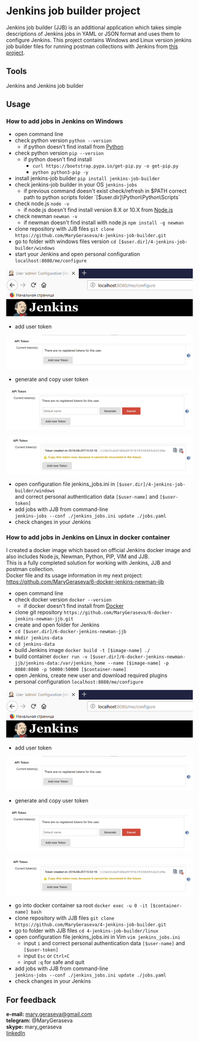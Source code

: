 # Jenkins job builder project

Jenkins job builder (JJB) is an additional application which takes simple descriptions of Jenkins jobs in YAML or JSON format and uses them to configure Jenkins.
This project contains Windows and Linux version jenkins job builder files for running postman collections with Jenkins from [this project](https://github.com/MaryGeraseva/5-postman-api-tests).

## Tools
Jenkins and Jenkins job builder

## Usage

### How to add jobs in Jenkins on Windows
* open command line
* check python version `python --version`
  * if python doesn't find install from [Python](https://www.python.org/downloads/)
* check python version `pip --version`
   * if python doesn't find install   
     * `curl https://bootstrap.pypa.io/get-pip.py -o get-pip.py`   
     * `python python3-pip -y`
* install jenkins-job builder `pip install jenkins-job-builder`
* check jenkins-job builder in your OS `jenkins-jobs`
  * if previous command doesn't exist check/refresh in $PATH correct path to python scripts folder `[$user.dir]\Python\Python<version>\Scripts`
* check node.js `node -v`
  * if node.js doesn't find install version 8.X or 10.X from [Node.js](https://nodejs.org/en/)
* check newman `newman -v`
  * if newman doesn't find install with node.js `npm install -g newman`
* clone repository with JJB files `git clone https://github.com/MaryGeraseva/4-jenkins-job-builder.git`
* go to folder with windows files version `cd [$user.dir]/4-jenkins-job-builder/windows`
* start your Jenkins and open personal configuration `localhost:8080/me/configure`

![alt text](https://github.com/MaryGeraseva/screenshots/blob/master/configure.png)

* add user token

![alt text](https://github.com/MaryGeraseva/screenshots/blob/master/add%20token.png)

* generate and copy user token

![alt text](https://github.com/MaryGeraseva/screenshots/blob/master/generate%20tocken.png)

![alt text](https://github.com/MaryGeraseva/screenshots/blob/master/copy%20tocken.png)

* open configuration file jenkins_jobs.ini in `[$user.dir]/4-jenkins-job-builder/windows`  
and correct personal authentication data `[$user-name]` and `[$user-token]`
* add jobs with JJB from command-line  
`jenkins-jobs --conf ./jenkins_jobs.ini update ./jobs.yaml`
* check changes in your Jenkins

### How to add jobs in Jenkins on Linux in docker container
I created a docker image which based on official Jenkins docker image and also includes Node.js, Newman, Python, PIP, VIM and JJB.     
This is a fully completed solution for working with Jenkins, JJB and postman collection.  
Docker file and its usage information in my next project:  
https://github.com/MaryGeraseva/6-docker-jenkins-newman-jjb

* open command line
* check docker version `docker --version`
  * if docker doesn't find install from [Docker](https://docs.docker.com/docker-for-windows/install/)
* clone git repository `https://github.com/MaryGeraseva/6-docker-jenkins-newman-jjb.git`
* create and open folder for Jenkins 
 * `cd [$user.dir]/6-docker-jenkins-newman-jjb`
 * `mkdir jenkins-data`
 * `cd jenkins-data`
* build Jenkins image `docker build -t [$image-name] ./`
* build container `docker run -v [$user.dir]/6-docker-jenkins-newman-jjb/jenkins-data:/var/jenkins_home --name [$image-name] -p 8080:8080 -p 50000:50000 [$container-name]`
* open Jenkins, create new user and download required plugins
* personal configuration `localhost:8080/me/configure`

![alt text](https://github.com/MaryGeraseva/screenshots/blob/master/configure.png)

* add user token

![alt text](https://github.com/MaryGeraseva/screenshots/blob/master/add%20token.png)

* generate and copy user token

![alt text](https://github.com/MaryGeraseva/screenshots/blob/master/generate%20tocken.png)

![alt text](https://github.com/MaryGeraseva/screenshots/blob/master/copy%20tocken.png)

* go into docker container sa root `docker exec -u 0 -it [$container-name] bash`
* clone repository with JJB files `git clone https://github.com/MaryGeraseva/4-jenkins-job-builder.git`
* go to folder with JJB files `cd 4-jenkins-job-builder/linux`
* open configuration file jenkins_jobs.ini in Vim `vim jenkins_jobs.ini`
  * input  `i` and correct personal authentication data `[$user-name]` and `[$user-token]`
  * input `Esc` or `Ctrl+C`
  * input `:q` for safe and quit
* add jobs with JJB from command-line  
`jenkins-jobs --conf ./jenkins_jobs.ini update ./jobs.yaml`
* check changes in your Jenkins


## For feedback
**e-mail:** mary.geraseva@gmail.com  
**telegram:** @MaryGeraseva  
**skype:** mary_geraseva  
[linkedIn](https://www.linkedin.com/in/maria-geraseva/)
